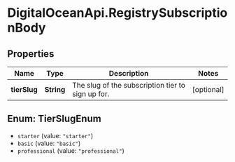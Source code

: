# DigitalOceanApi.RegistrySubscriptionBody

## Properties
Name | Type | Description | Notes
------------ | ------------- | ------------- | -------------
**tierSlug** | **String** | The slug of the subscription tier to sign up for. | [optional] 

<a name="TierSlugEnum"></a>
## Enum: TierSlugEnum

* `starter` (value: `"starter"`)
* `basic` (value: `"basic"`)
* `professional` (value: `"professional"`)

